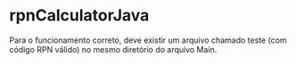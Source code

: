 # rpnCalculatorJava
Para o funcionamento correto, deve existir um arquivo chamado teste (com código RPN válido) no mesmo diretório do arquivo Main.